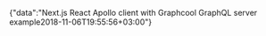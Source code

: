 {"data":"Next.js React Apollo client with Graphcool GraphQL server example2018-11-06T19:55:56+03:00"}

